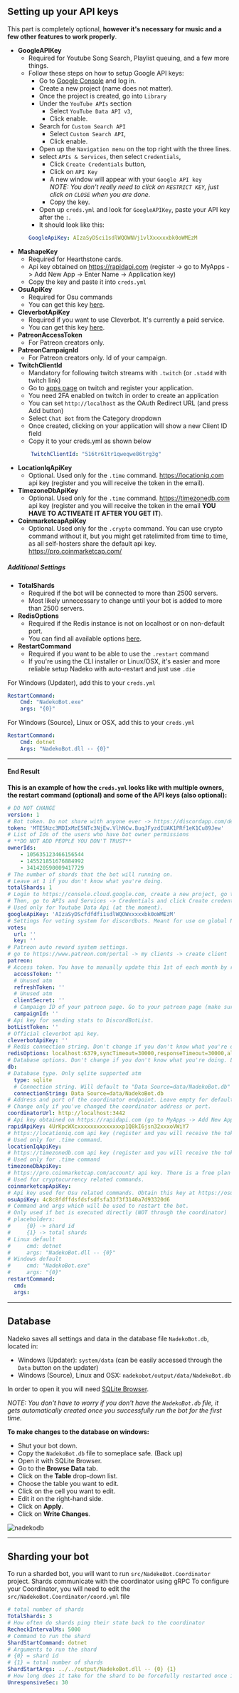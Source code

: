 ## Setting up your API keys

This part is completely optional, **however it's necessary for music and a few other features to work properly**.

- **GoogleAPIKey**
    - Required for Youtube Song Search, Playlist queuing, and a few more things.
    - Follow these steps on how to setup Google API keys:
        - Go to [Google Console][Google Console] and log in.
        - Create a new project (name does not matter).
        - Once the project is created, go into `Library`
        - Under the `YouTube APIs` section
            - Select `YouTube Data API v3`,
            - Click enable.
        - Search for `Custom Search API`
            - Select `Custom Search API`,
            - Click enable.
        - Open up the `Navigation menu` on the top right with the three lines.
        - select `APIs & Services`, then select `Credentials`,
            - Click `Create Credentials` button,
            - Click on `API Key`
            - A new window will appear with your `Google API key`  
              *NOTE: You don't really need to click on `RESTRICT KEY`, just click on `CLOSE` when you are done.*
            - Copy the key.
        - Open up `creds.yml` and look for `GoogleAPIKey`, paste your API key after the `:`.
        - It should look like this:
        ```yml
        GoogleApiKey: AIzaSyDSci1sdlWQOWNVj1vlXxxxxxbk0oWMEzM
        ```
- **MashapeKey**
    - Required for Hearthstone cards.
    - Api key obtained on https://rapidapi.com (register -> go to MyApps -> Add New App -> Enter Name -> Application key)
    - Copy the key and paste it into `creds.yml`
- **OsuApiKey**
    - Required for Osu commands
    - You can get this key [here](https://osu.ppy.sh/p/api).
- **CleverbotApiKey**
    - Required if you want to use Cleverbot. It's currently a paid service.
    - You can get this key [here](http://www.cleverbot.com/api/).
- **PatreonAccessToken**
    - For Patreon creators only.
- **PatreonCampaignId**
    - For Patreon creators only. Id of your campaign.
- **TwitchClientId**
    - Mandatory for following twitch streams with `.twitch` (or `.stadd` with twitch link)
    - Go to [apps page](https://dev.twitch.tv/console/apps/create) on twitch and register your application.
    - You need 2FA enabled on twitch in order to create an application
    - You can set `http://localhost` as the OAuth Redirect URL (and press Add button)
    - Select `Chat Bot` from the Category dropdown
    - Once created, clicking on your application will show a new Client ID field
    - Copy it to your creds.yml as shown below
    ```yml
        TwitchClientId: "516tr61tr1qweqwe86trg3g"
    ```
- **LocationIqApiKey**
    - Optional. Used only for the `.time` command. https://locationiq.com api key (register and you will receive the token in the email). 
- **TimezoneDbApiKey**
    - Optional. Used only for the `.time` command. https://timezonedb.com api key (register and you will receive the token in the email **YOU HAVE TO ACTIVEATE IT AFTER YOU GET IT**).
- **CoinmarketcapApiKey**
    - Optional. Used only for the `.crypto` command. You can use crypto command without it, but you might get ratelimited from time to time, as all self-hosters share the default api key. https://pro.coinmarketcap.com/

##### Additional Settings

- **TotalShards**
    - Required if the bot will be connected to more than 2500 servers.
    - Most likely unnecessary to change until your bot is added to more than 2500 servers.
- **RedisOptions**
    - Required if the Redis instance is not on localhost or on non-default port.
    - You can find all available options [here](https://stackexchange.github.io/StackExchange.Redis/Configuration.html).
- **RestartCommand**
    - Required if you want to be able to use the `.restart` command
    - If you're using the CLI installer or Linux/OSX, it's easier and more reliable setup Nadeko with auto-restart and just use `.die`

For Windows (Updater), add this to your `creds.yml`

```yml
RestartCommand:
    Cmd: "NadekoBot.exe"
    args: "{0}"
```

For Windows (Source), Linux or OSX, add this to your `creds.yml`

```yml
RestartCommand:
    Cmd: dotnet
    Args: "NadekoBot.dll -- {0}"
```

---

#### End Result

**This is an example of how the `creds.yml` looks like with multiple owners, the restart command (optional) and some of the API keys (also optional):**

```yml
# DO NOT CHANGE
version: 1
# Bot token. Do not share with anyone ever -> https://discordapp.com/developers/applications/
token: 'MTE5Nzc3MDIxMzE5NTc3NjEw.VlhNCw.BuqJFyzdIUAK1PRf1eK1Cu89Jew'
# List of Ids of the users who have bot owner permissions
# **DO NOT ADD PEOPLE YOU DON'T TRUST**
ownerIds: 
    - 105635123466156544
    - 145521851676884992
    - 341420590009417729
# The number of shards that the bot will running on.
# Leave at 1 if you don't know what you're doing.
totalShards: 1
# Login to https://console.cloud.google.com, create a new project, go to APIs & Services -> Library -> YouTube Data API and enable it.
# Then, go to APIs and Services -> Credentials and click Create credentials -> API key.
# Used only for Youtube Data Api (at the moment).
googleApiKey: 'AIzaSyDScfdfdfi1sdlWQOWxxxxxbk0oWMEzM'
# Settings for voting system for discordbots. Meant for use on global Nadeko.
votes:
  url: ''
  key: ''
# Patreon auto reward system settings.
# go to https://www.patreon.com/portal -> my clients -> create client
patreon:
# Access token. You have to manually update this 1st of each month by refreshing the token on https://patreon.com/portal
  accessToken: ''
  # Unused atm
  refreshToken: ''
  # Unused atm
  clientSecret: ''
  # Campaign ID of your patreon page. Go to your patreon page (make sure you're logged in) and type "prompt('Campaign ID', window.patreon.bootstrap.creator.data.id);" in the console. (ctrl + shift + i)
  campaignId: ''
# Api key for sending stats to DiscordBotList.
botListToken: ''
# Official cleverbot api key.
cleverbotApiKey: ''
# Redis connection string. Don't change if you don't know what you're doing.
redisOptions: localhost:6379,syncTimeout=30000,responseTimeout=30000,allowAdmin=true,password=
# Database options. Don't change if you don't know what you're doing. Leave null for default values
db:
# Database type. Only sqlite supported atm
  type: sqlite
  # Connection string. Will default to "Data Source=data/NadekoBot.db"
  connectionString: Data Source=data/NadekoBot.db
# Address and port of the coordinator endpoint. Leave empty for default.
# Change only if you've changed the coordinator address or port.
coordinatorUrl: http://localhost:3442
# Api key obtained on https://rapidapi.com (go to MyApps -> Add New App -> Enter Name -> Application key)
rapidApiKey: 4UrKpcWXcxxxxxxxxxxxxxxp1Q8kI6jsn32xxxoVWiY7
# https://locationiq.com api key (register and you will receive the token in the email).
# Used only for .time command.
locationIqApiKey: 
# https://timezonedb.com api key (register and you will receive the token in the email).
# Used only for .time command
timezoneDbApiKey: 
# https://pro.coinmarketcap.com/account/ api key. There is a free plan for personal use.
# Used for cryptocurrency related commands.
coinmarketcapApiKey: 
# Api key used for Osu related commands. Obtain this key at https://osu.ppy.sh/p/api
osuApiKey: 4c8c8fdffdsfdsfsdfsfa33f3f3140a7d93320d6
# Command and args which will be used to restart the bot.
# Only used if bot is executed directly (NOT through the coordinator)
# placeholders: 
#     {0} -> shard id 
#     {1} -> total shards
# Linux default
#     cmd: dotnet
#     args: "NadekoBot.dll -- {0}"
# Windows default
#     cmd: "NadekoBot.exe"
#     args: "{0}"
restartCommand:
  cmd: 
  args: 
```

---

## Database

Nadeko saves all settings and data in the database file `NadekoBot.db`, located in:

- Windows (Updater): `system/data` (can be easily accessed through the `Data` button on the updater)
- Windows (Source), Linux and OSX: `nadekobot/output/data/NadekoBot.db`

In order to open it you will need [SQLite Browser](http://sqlitebrowser.org/).

*NOTE: You don't have to worry if you don't have the `NadekoBot.db` file, it gets automatically created once you successfully run the bot for the first time.*

**To make changes to the database on windows:**

- Shut your bot down.
- Copy the `NadekoBot.db` file to someplace safe. (Back up)
- Open it with SQLite Browser.
- Go to the **Browse Data** tab.
- Click on the **Table** drop-down list.
- Choose the table you want to edit.
- Click on the cell you want to edit.
- Edit it on the right-hand side.
- Click on **Apply**.
- Click on **Write Changes**.

![nadekodb](https://cdn.discordapp.com/attachments/251504306010849280/254067055240806400/nadekodb.gif)

---

## Sharding your bot

To run a sharded bot, you will want to run `src/NadekoBot.Coordinator` project.
Shards communicate with the coordinator using gRPC
To configure your Coordinator, you will need to edit the `src/NadekoBot.Coordinator/coord.yml` file

```yml
# total number of shards
TotalShards: 3
# How often do shards ping their state back to the coordinator
RecheckIntervalMs: 5000
# Command to run the shard
ShardStartCommand: dotnet
# Arguments to run the shard
# {0} = shard id
# {1} = total number of shards
ShardStartArgs: ../../output/NadekoBot.dll -- {0} {1}
# How long does it take for the shard to be forcefully restarted once it stops reporting its state
UnresponsiveSec: 30
```

[Google Console]: https://console.developers.google.com
[DiscordApp]: https://discordapp.com/developers/applications/me
[Invite Guide]: https://tukimoop.pw/s/guide.html
